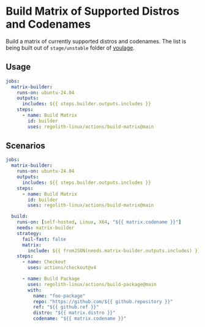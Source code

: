 # Build Matrix of Supported Distros and Codenames

Build a matrix of currently supported distros and codenames. The list is being
built out of `stage/unstable` folder of [voulage].

## Usage

```yaml
jobs:
  matrix-builder:
    runs-on: ubuntu-24.04
    outputs:
      includes: ${{ steps.builder.outputs.includes }}
    steps:
      - name: Build Matrix
        id: builder
        uses: regolith-linux/actions/build-matrix@main
```

## Scenarios

```yaml
jobs:
  matrix-builder:
    runs-on: ubuntu-24.04
    outputs:
      includes: ${{ steps.builder.outputs.includes }}
    steps:
      - name: Build Matrix
        id: builder
        uses: regolith-linux/actions/build-matrix@main

  build:
    runs-on: [self-hosted, Linux, X64, "${{ matrix.codename }}"] 
    needs: matrix-builder
    strategy:
      fail-fast: false
      matrix:
        include: ${{ fromJSON(needs.matrix-builder.outputs.includes) }}
    steps:
      - name: Checkout
        uses: actions/checkout@v4

      - name: Build Package
        uses: regolith-linux/actions/build-package@main
        with:
          name: "foo-package"
          repo: "https://github.com/${{ github.repository }}"
          ref: "${{ github.ref }}"
          distro: "${{ matrix.distro }}"
          codename: "${{ matrix.codename }}"
```

[voulage]: https://github.com/regolith-linux/voulage/
